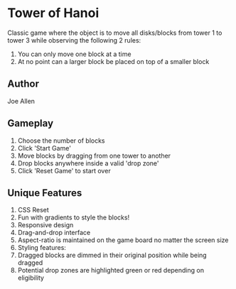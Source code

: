 # Tower of Hanoi

Classic game where the object is to move all disks/blocks from tower 1 to tower 3 while observing the following 2 rules:
  1. You can only move one block at a time
  2. At no point can a larger block be placed on top of a smaller block

## Author

Joe Allen

## Gameplay

1. Choose the number of blocks
2. Click 'Start Game'
3. Move blocks by dragging from one tower to another
4. Drop blocks anywhere inside a valid 'drop zone'
5. Click 'Reset Game' to start over

## Unique Features

1. CSS Reset
2. Fun with gradients to style the blocks!
3. Responsive design
4. Drag-and-drop interface
5. Aspect-ratio is maintained on the game board no matter the screen size
6. Styling features:
  1. Dragged blocks are dimmed in their original position while being dragged
  2. Potential drop zones are highlighted green or red depending on eligibility
